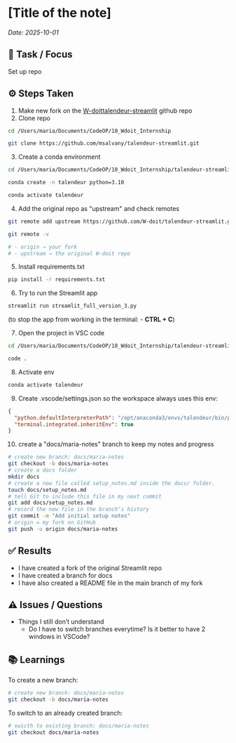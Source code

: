 # [Title of the note]  

_Date: 2025-10-01_  

## 📝 Task / Focus
Set up repo

## ⚙️ Steps Taken
1. Make new fork on the [W-doit](https://github.com/W-doit)[talendeur-streamlit](https://github.com/W-doit/talendeur-streamlit) github repo
2. Clone repo
``` bash
cd /Users/maria/Documents/CodeOP/10_Wdoit_Internship

git clone https://github.com/msalvany/talendeur-streamlit.git
```
3. Create a conda environment 
``` bash
cd /Users/maria/Documents/CodeOP/10_Wdoit_Internship/talendeur-streamlit

conda create -n talendeur python=3.10

conda activate talendeur
```
4. Add the original repo as "upstream" and check remotes
```bash
git remote add upstream https://github.com/W-doit/talendeur-streamlit.git

git remote -v

# - origin → your fork
# - upstream → the original W-doit repo
```
5. Install requirements.txt
``` bash
pip install -r requirements.txt
```
6. Try to run the Streamlit app
```bash
streamlit run streamlit_full_version_3.py
```
(to stop the app from working in the terminal: - **CTRL + C**)

7. Open the project in VSC code
``` bash
cd /Users/maria/Documents/CodeOP/10_Wdoit_Internship/talendeur-streamlit

code .
```
8. Activate env
``` bash
conda activate talendeur
```

9. Create .vscode/settings.json so the workspace always uses this env:
``` json
{
  "python.defaultInterpreterPath": "/opt/anaconda3/envs/talendeur/bin/python",
  "terminal.integrated.inheritEnv": true
}
```
10. create a "docs/maria-notes"
 branch to keep my notes and progress
``` bash
# create new branch: docs/maria-notes
git checkout -b docs/maria-notes
# create a docs folder
mkdir docs
# create a new file called setup_notes.md inside the docs/ folder.
touch docs/setup_notes.md
# tell Git to include this file in my next commit
git add docs/setup_notes.md
# record the new file in the branch’s history
git commit -m "Add initial setup notes"
# origin = my fork on GitHub
git push -u origin docs/maria-notes
```


## ✅ Results
- I have created a fork of the original Streamlit repo
- I have created a branch for docs
- I have also created a README file in the main branch of my fork

##  ⚠️ Issues / Questions

- Things I still don’t understand
    - Do I have to switch branches everytime? Is it better to have 2 windows in VSCode?


## 📚 Learnings
To create a new branch:
``` bash
# create new branch: docs/maria-notes
git checkout -b docs/maria-notes
````
To switch to an already created branch:
``` bash
# swicth to existing branch: docs/maria-notes
git checkout docs/maria-notes  
````